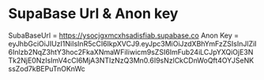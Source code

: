 # SupaBase Url & Anon key

SubaBaseUrl = https://ysocjgxmcxhsadisfiab.supabase.co
Anon Key = eyJhbGciOiJIUzI1NiIsInR5cCI6IkpXVCJ9.eyJpc3MiOiJzdXBhYmFzZSIsInJlZiI6Inlzb2NqZ3htY3hoc2FkaXNmaWFiIiwicm9sZSI6ImFub24iLCJpYXQiOjE3NTk2NjE0NzIsImV4cCI6MjA3NTIzNzQ3Mn0.6I9sNzlCkCDnWoQft4OYJSeNKssZod7kBEPuTnOKnWc

